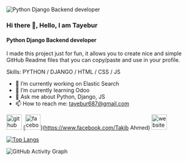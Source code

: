 ![Python Django Backend developer](https://media-exp1.licdn.com/dms/image/C5603AQGKYQ61LHrTZg/profile-displayphoto-shrink_800_800/0/1638877154887?e=1644451200&v=beta&t=XooTubf21BtzU5yYifL7zPonxQg7FHVyzN6uFycpmZ0)
### Hi there 👋, Hello, I am Tayebur
#### Python Django Backend developer


I made this project just for fun, it allows you to create nice and simple GitHub Readme files that you can copy/paste and use in your profile.

Skills: PYTHON / DJANGO / HTML / CSS / JS

- 🔭 I’m currently working on Elastic Search 
- 🌱 I’m currently learning Odoo 
- 💬 Ask me about Python, Django, JS 
- 📫 How to reach me: tayebur687@gmail.com 


[<img src='https://cdn.jsdelivr.net/npm/simple-icons@3.0.1/icons/github.svg' alt='github' height='40'>](https://github.com/TayeburAH)  [<img src='https://cdn.jsdelivr.net/npm/simple-icons@3.0.1/icons/facebook.svg' alt='facebook' height='40'>](https://www.facebook.com/Takib Ahmed)  [<img src='https://cdn.jsdelivr.net/npm/simple-icons@3.0.1/icons/icloud.svg' alt='website' height='40'>](https://tayebur-portfolio.herokuapp.com/portfolio)  

[![Top Langs](https://github-readme-stats.vercel.app/api/top-langs/?username=TayeburAH)](https://github.com/anuraghazra/github-readme-stats)

![GitHub Activity Graph](https://activity-graph.herokuapp.com/graph?username=TayeburAH)  

